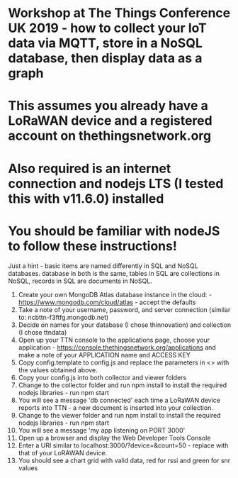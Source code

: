 # Workshop at The Things Conference UK 2019 - how to collect your IoT data via MQTT, store in a NoSQL database, then display data as a graph
# This assumes you already have a LoRaWAN device and a registered account on thethingsnetwork.org
# Also required is an internet connection and nodejs LTS (I tested this with v11.6.0) installed
# You should be familiar with nodeJS to follow these instructions!

Just a hint - basic items are named differently in SQL and NoSQL databases. database in both is the same, tables in SQL are collections in NoSQL, records in SQL are documents in NoSQL.

1. Create your own MongoDB Atlas database instance in the cloud: - https://www.mongodb.com/cloud/atlas - accept the defaults
2. Take a note of your username, password, and server connection (similar to: ncbttn-f3ftfg.mongodb.net)
3. Decide on names for your database (I chose thinnovation) and collection (I chose ttndata)
4. Open up your TTN console to the applications page, choose your application - https://console.thethingsnetwork.org/applications and make a note of your APPLICATION name and ACCESS KEY
5. Copy config.template to config.js and replace the parameters in <> with the values obtained above.
6. Copy your config.js into both collector and viewer folders
7. Change to the collector folder and run npm install to install the required nodejs libraries - run npm start
8. You will see a message 'db connected' each time a LoRaWAN device reports into TTN - a new document is inserted into your collection.
9. Change to the viewer folder and run npm install to install the required nodejs libraries - run npm start
10. You will see a message 'my app listening on PORT 3000'
11. Open up a browser and display the Web Developer Tools Console
11. Enter a URI similar to localhost:3000/?device=<VALIDDEVICENAME>&count=50 - replace <VALIDDEVICENAME> with that of your LoRAWAN device.
12. You should see a chart grid with valid data, red for rssi and green for snr values
